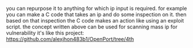 you can repurpose it to anything for which ip input is required. for example you can make a C code that takes an ip and do some inspection on it. 
then based on that inspection the C code makes an action like using an exploit script. 
the concept written above can be used for scanning mass ip for vulnerability
it's like this project:
https://github.com/alexjhon483b1/OpenPort/tree/4th

